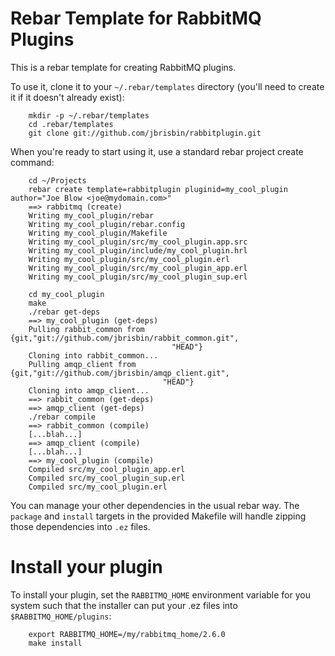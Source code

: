 # Rebar Template for RabbitMQ Plugins

This is a rebar template for creating RabbitMQ plugins.

To use it, clone it to your `~/.rebar/templates` directory (you'll need to 
create it if it doesn't already exist):

		mkdir -p ~/.rebar/templates
		cd .rebar/templates
		git clone git://github.com/jbrisbin/rabbitplugin.git

When you're ready to start using it, use a standard rebar project create command:

		cd ~/Projects
		rebar create template=rabbitplugin pluginid=my_cool_plugin author="Joe Blow <joe@mydomain.com>"
		==> rabbitmq (create)
		Writing my_cool_plugin/rebar
		Writing my_cool_plugin/rebar.config
		Writing my_cool_plugin/Makefile
		Writing my_cool_plugin/src/my_cool_plugin.app.src
		Writing my_cool_plugin/include/my_cool_plugin.hrl
		Writing my_cool_plugin/src/my_cool_plugin.erl
		Writing my_cool_plugin/src/my_cool_plugin_app.erl
		Writing my_cool_plugin/src/my_cool_plugin_sup.erl
		
		cd my_cool_plugin
		make
		./rebar get-deps
		==> my_cool_plugin (get-deps)
		Pulling rabbit_common from {git,"git://github.com/jbrisbin/rabbit_common.git",
		                                "HEAD"}
		Cloning into rabbit_common...
		Pulling amqp_client from {git,"git://github.com/jbrisbin/amqp_client.git",
		                              "HEAD"}
		Cloning into amqp_client...
		==> rabbit_common (get-deps)
		==> amqp_client (get-deps)
		./rebar compile
		==> rabbit_common (compile)
		[...blah...]
		==> amqp_client (compile)
		[...blah...]
		==> my_cool_plugin (compile)
		Compiled src/my_cool_plugin_app.erl
		Compiled src/my_cool_plugin_sup.erl
		Compiled src/my_cool_plugin.erl

You can manage your other dependencies in the usual rebar way. The `package` and `install` targets 
in the provided Makefile will handle zipping those dependencies into `.ez` files.

# Install your plugin

To install your plugin, set the `RABBITMQ_HOME` environment variable for you system such that 
the installer can put your .ez files into `$RABBITMQ_HOME/plugins`:

		export RABBITMQ_HOME=/my/rabbitmq_home/2.6.0
		make install
